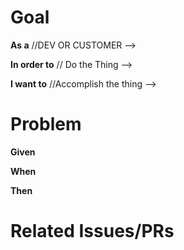 # Goal

__As a__  //DEV OR CUSTOMER -->

__In order to__ // Do the Thing -->

__I want to__ //Accomplish the thing -->

# Problem

__Given__

__When__

__Then__

# Related Issues/PRs

